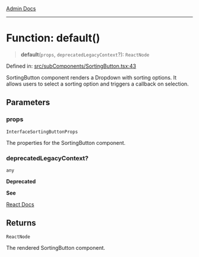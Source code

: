 [Admin Docs](/)

***

# Function: default()

> **default**(`props`, `deprecatedLegacyContext`?): `ReactNode`

Defined in: [src/subComponents/SortingButton.tsx:43](https://github.com/abhassen44/talawa-admin/blob/285f7384c3d26b5028a286d84f89b85120d130a2/src/subComponents/SortingButton.tsx#L43)

SortingButton component renders a Dropdown with sorting options.
It allows users to select a sorting option and triggers a callback on selection.

## Parameters

### props

`InterfaceSortingButtonProps`

The properties for the SortingButton component.

### deprecatedLegacyContext?

`any`

**Deprecated**

**See**

[React Docs](https://legacy.reactjs.org/docs/legacy-context.html#referencing-context-in-lifecycle-methods)

## Returns

`ReactNode`

The rendered SortingButton component.
